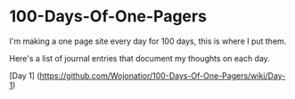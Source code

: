 # 100-Days-Of-One-Pagers
I'm making a one page site every day for 100 days, this is where I put them.

Here's a list of journal entries that document my thoughts on each day.

[Day 1] (https://github.com/Wojonatior/100-Days-Of-One-Pagers/wiki/Day-1)
